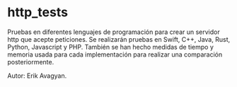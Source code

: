 # http_tests
Pruebas en diferentes lenguajes de programación para crear un servidor http que acepte peticiones. Se realizarán pruebas en Swift, C++, Java, Rust, Python, Javascript y PHP. También se han hecho medidas de tiempo y memoria usada para cada implementación para realizar una comparación 
posteriormente. 

Autor: Erik Avagyan.

